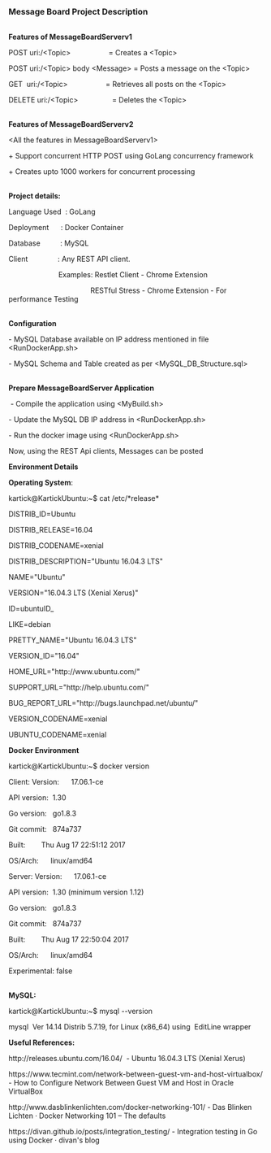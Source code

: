 <p><span style="font-size: 12pt;"><strong>Message Board Project Description</strong></span></p>
<p><br /><strong>Features of MessageBoardServerv1</strong></p>
<p>POST uri:/&lt;Topic&gt; &nbsp; &nbsp; &nbsp; &nbsp; &nbsp; &nbsp; &nbsp; &nbsp; &nbsp; = Creates a &lt;Topic&gt;</p>
<p>POST uri:/&lt;Topic&gt; body &lt;Message&gt; = Posts a message on the &lt;Topic&gt;</p>
<p>GET &nbsp;uri:/&lt;Topic&gt; &nbsp; &nbsp; &nbsp; &nbsp; &nbsp; &nbsp; &nbsp; &nbsp; &nbsp; = Retrieves all posts on the &lt;Topic&gt;</p>
<p>DELETE uri:/&lt;Topic&gt; &nbsp; &nbsp; &nbsp; &nbsp; &nbsp; &nbsp; &nbsp; &nbsp; = Deletes the &lt;Topic&gt;</p>
<p><br /><strong>Features of MessageBoardServerv2</strong></p>
<p>&lt;All the features in MessageBoardServerv1&gt;</p>
<p>+ Support concurrent HTTP POST using GoLang concurrency framework</p>
<p>+ Creates upto 1000 workers for concurrent processing&nbsp;</p>
<p><br /><strong>Project details:</strong></p>
<p>Language Used &nbsp;: GoLang</p>
<p>Deployment &nbsp; &nbsp; &nbsp;: Docker Container</p>
<p>Database &nbsp; &nbsp; &nbsp; &nbsp; &nbsp;: MySQL</p>
<p>Client &nbsp; &nbsp; &nbsp; &nbsp; &nbsp; &nbsp; &nbsp; : Any REST API client. &nbsp;</p>
<p>&nbsp; &nbsp; &nbsp; &nbsp; &nbsp; &nbsp; &nbsp; &nbsp; &nbsp; &nbsp; &nbsp; &nbsp; &nbsp;Examples: Restlet Client - Chrome Extension</p>
<p>&nbsp; &nbsp; &nbsp; &nbsp; &nbsp; &nbsp; &nbsp; &nbsp; &nbsp; &nbsp; &nbsp; &nbsp; &nbsp; &nbsp; &nbsp; &nbsp; &nbsp; &nbsp; &nbsp; &nbsp; &nbsp;RESTful Stress - Chrome Extension - For performance Testing&nbsp;</p>
<p><br /> <strong>Configuration</strong></p>
<p>- MySQL Database available on IP address mentioned in file &lt;RunDockerApp.sh&gt;</p>
<p>- MySQL Schema and Table created as per &lt;MySQL_DB_Structure.sql&gt;</p>
<p><br /><strong>Prepare MessageBoardServer Application</strong></p>
<p>&nbsp;- Compile the application using &lt;MyBuild.sh&gt;</p>
<p>- Update the MySQL DB IP address in &lt;RunDockerApp.sh&gt;</p>
<p>- Run the docker image using &lt;RunDockerApp.sh&gt;</p>
<p>Now, using the REST Api clients, Messages can be posted&nbsp;</p>
<p><strong>Environment Details</strong></p>
<p><strong>Operating System</strong>:</p>
<p>kartick@KartickUbuntu:~$ cat /etc/*release*</p>
<p>DISTRIB_ID=Ubuntu</p>
<p>DISTRIB_RELEASE=16.04</p>
<p>DISTRIB_CODENAME=xenial</p>
<p>DISTRIB_DESCRIPTION="Ubuntu 16.04.3 LTS"</p>
<p>NAME="Ubuntu"</p>
<p>VERSION="16.04.3 LTS (Xenial Xerus)"</p>
<p>ID=ubuntuID_</p>
<p>LIKE=debian</p>
<p>PRETTY_NAME="Ubuntu 16.04.3 LTS"</p>
<p>VERSION_ID="16.04"</p>
<p>HOME_URL="http://www.ubuntu.com/"</p>
<p>SUPPORT_URL="http://help.ubuntu.com/"</p>
<p>BUG_REPORT_URL="http://bugs.launchpad.net/ubuntu/"</p>
<p>VERSION_CODENAME=xenial</p>
<p>UBUNTU_CODENAME=xenial</p>
<p><strong>Docker Environment</strong></p>
<p>kartick@KartickUbuntu:~$ docker version</p>
<p>Client:&nbsp;Version: &nbsp; &nbsp; &nbsp;17.06.1-ce&nbsp;</p>
<p>API version: &nbsp;1.30&nbsp;</p>
<p>Go version: &nbsp; go1.8.3&nbsp;</p>
<p>Git commit: &nbsp; 874a737&nbsp;</p>
<p>Built: &nbsp; &nbsp; &nbsp; &nbsp;Thu Aug 17 22:51:12 2017&nbsp;</p>
<p>OS/Arch: &nbsp; &nbsp; &nbsp;linux/amd64</p>
<p>Server:&nbsp;Version: &nbsp; &nbsp; &nbsp;17.06.1-ce&nbsp;</p>
<p>API version: &nbsp;1.30 (minimum version 1.12)&nbsp;</p>
<p>Go version: &nbsp; go1.8.3&nbsp;</p>
<p>Git commit: &nbsp; 874a737&nbsp;</p>
<p>Built: &nbsp; &nbsp; &nbsp; &nbsp;Thu Aug 17 22:50:04 2017&nbsp;</p>
<p>OS/Arch: &nbsp; &nbsp; &nbsp;linux/amd64&nbsp;</p>
<p>Experimental: false</p>
<p><br /><strong>MySQL:</strong></p>
<p>kartick@KartickUbuntu:~$ mysql --version</p>
<p>mysql &nbsp;Ver 14.14 Distrib 5.7.19, for Linux (x86_64) using &nbsp;EditLine wrapper</p>
<p><strong>Useful References:</strong></p>
<p>http://releases.ubuntu.com/16.04/ &nbsp;- Ubuntu 16.04.3 LTS (Xenial Xerus)</p>
<p>https://www.tecmint.com/network-between-guest-vm-and-host-virtualbox/ - How to Configure Network Between Guest VM and Host in Oracle VirtualBox</p>
<p>http://www.dasblinkenlichten.com/docker-networking-101/ - Das Blinken Lichten &middot; Docker Networking 101 &ndash; The defaults</p>
<p>https://divan.github.io/posts/integration_testing/ - Integration testing in Go using Docker &middot; divan's blog</p>
